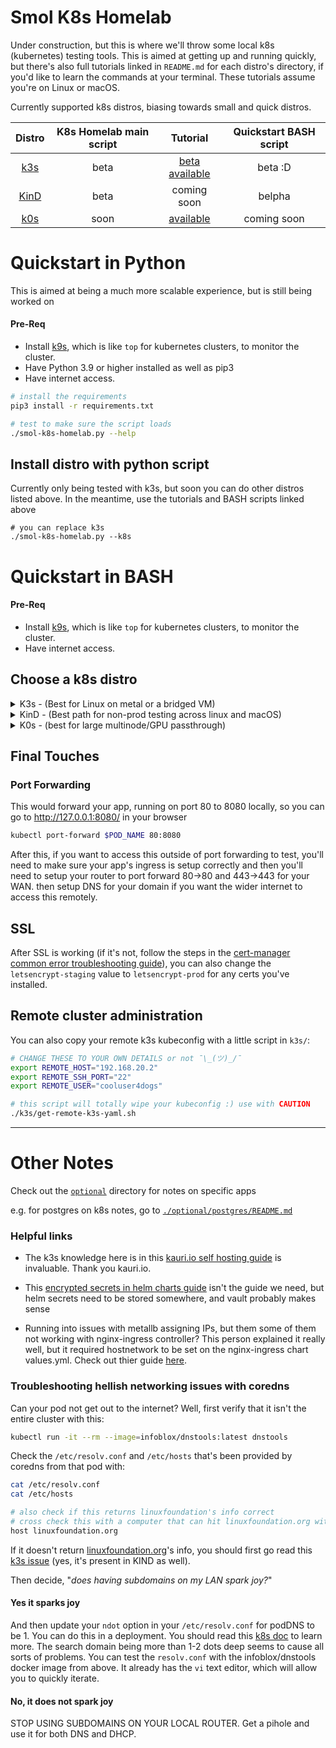 # Smol K8s Homelab

Under construction, but this is where we'll throw some local k8s (kubernetes) testing tools. This is aimed at getting up and running quickly, but there's also full tutorials linked in `README.md` for each distro's directory, if you'd like to learn the commands at your terminal. These tutorials assume you're on Linux or macOS.

Currently supported k8s distros, biasing towards small and quick distros.

| Distro                           | K8s Homelab main script |                              Tutorial                                   |  Quickstart BASH script |
|:--------------------------------:|:-----------------------:|:-----------------------------------------------------------------------:|:-----------------------:|
|[k3s](https://k3s.io/)            | beta                    | [beta available](https://github.com/jessebot/k8s_homelab/tree/main/k3s) |       beta :D           |
|[KinD](https://kind.sigs.k8s.io/) | beta                    | coming soon                                                             |        belpha           |
|[k0s](https://k0sproject.io/)     | soon                    | [available](https://github.com/jessebot/k8s_homelab/tree/main/k0s)      |      coming soon        |


# Quickstart in Python
This is aimed at being a much more scalable experience, but is still being worked on

#### Pre-Req
- Install [k9s](https://k9scli.io/topics/install/), which is like `top` for kubernetes clusters, to monitor the cluster.
- Have Python 3.9 or higher installed as well as pip3
- Have internet access.

```bash
# install the requirements
pip3 install -r requirements.txt

# test to make sure the script loads
./smol-k8s-homelab.py --help
```

## Install distro with python script
Currently only being tested with k3s, but soon you can do other distros listed above. In the meantime, use the tutorials and BASH scripts linked above
```
# you can replace k3s
./smol-k8s-homelab.py --k8s
```

# Quickstart in BASH
#### Pre-Req
- Install [k9s](https://k9scli.io/topics/install/), which is like `top` for kubernetes clusters, to monitor the cluster.
- Have internet access.

## Choose a k8s distro 
  
<details>
  <summary>K3s - (Best for Linux on metal or a bridged VM)</summary>

  These can also be set in a .env file in this directory :)

  ```bash
    # IP address pool for metallb, this is where your domains will map
    # back to if you use ingress for your cluster, defaults to 8 ip addresses
    export CIDR="192.168.42.42-192.168.42.50"

    # email address for lets encrypt
    export EMAIL="dogontheinternet@coolemails4dogs.com"

    # SECTION FOR GRAFANA AND PROMETHEUS
    #
    # this is for prometheus alert manager
    export ALERT_MANAGER_DOMAIN="alert-manager.selfhostingfordogs.com"
    # this is for your grafana instance, that is connected to prometheus
    export GRAFANA_DOMAIN="grafana.selfhostingfordogs.com"
    # this is for prometheus proper, where you'll go to verify exporters are working
    export PROMETHEUS_DOMAIN="prometheus.selfhostingfordogs.com"
  ```

  Then you can run the script! :D

  ```bash
    # From the cloned repo dir, This should set up k3s and dependencies
    # Will also launch k9s, like top for k8s, To exit k9s, use type :quit
    ./k8s_homelab/k3s/bash_quickstart.sh
  ```

  #### Ready to clean up this cluster?
  To delete the whole cluster, the above k3s install also included an uninstall script that should be in your path already:

  ```bash
    k3s-uninstall.sh
  ```

</details>

<details>
  <summary>KinD - (Best path for non-prod testing across linux and macOS)</summary>

  ```bash
    # this export can also be set in a .env file in the same dir
    export EMAIL="youremail@coolemailfordogs.com"

    # From the cloned repo dir, This should set up KinD for you
    # Will also launch k9s, like top for k8s, To exit k9s, use type :quit
    ./k8s_homelab/kind/bash_quickstart.sh
  ```

  #### Ready to clean up this cluster?
  To delete the whole cluster, run:

  ```bash
    kind delete cluster
  ```

</details>

<details>
  <summary>K0s - (best for large multinode/GPU passthrough)</summary>

  Still being developed, but will probably look something like....

  ```bash
    # this export can also be set in a .env file in the same dir
    export EMAIL="youremail@coolemailfordogs.com"
    
    # From the cloned repo dir, This should set up KinD for you
    # Will also launch k9s, like top for k8s, To exit k9s, use type :quit
    ./k8s_homelab/k0s/bash_quickstart.sh
  ```

  #### Ready to clean up this cluster?
  To delete the whole cluster, run:

  ```bash
    ???
  ```

</details>

## Final Touches

### Port Forwarding
This would forward your app, running on port 80 to 8080 locally, so you can go to http://127.0.0.1:8080/ in your browser

```bash
kubectl port-forward $POD_NAME 80:8080
```

After this, if you want to access this outside of port forwarding to test, you'll need to make sure your app's ingress is setup correctly and then you'll need to setup your router to port forward 80->80 and 443->443 for your WAN. then setup DNS for your domain if you want the wider internet to access this remotely.

## SSL

After SSL is working (if it's not, follow the steps in the [cert-manager common error troubleshooting guide](https://cert-manager.io/docs/faq/acme/#common-errors)), you can also change the `letsencrypt-staging` value to `letsencrypt-prod` for any certs you've installed. 


## Remote cluster administration

You can also copy your remote k3s kubeconfig with a little script in `k3s/`:

```bash
# CHANGE THESE TO YOUR OWN DETAILS or not ¯\_(ツ)_/¯
export REMOTE_HOST="192.168.20.2"
export REMOTE_SSH_PORT="22"
export REMOTE_USER="cooluser4dogs"

# this script will totally wipe your kubeconfig :) use with CAUTION
./k3s/get-remote-k3s-yaml.sh
```

---

# Other Notes

Check out the [`optional`](optional) directory for notes on specific apps

e.g. for postgres on k8s notes, go to [`./optional/postgres/README.md`](./optional/postgres/README.md)

### Helpful links
- The k3s knowledge here is in this [kauri.io self hosting guide](https://kauri.io/#collections/Build%20your%20very%20own%20self-hosting%20platform%20with%20Raspberry%20Pi%20and%20Kubernetes/%2838%29-install-and-configure-a-kubernetes-cluster-w/) is invaluable. Thank you kauri.io.

- This [encrypted secrets in helm charts guide](https://www.thorsten-hans.com/encrypted-secrets-in-helm-charts/) isn't the guide we need, but helm secrets need to be stored somewhere, and vault probably makes sense

- Running into issues with metallb assigning IPs, but them some of them not working with nginx-ingress controller? This person explained it really well, but it required hostnetwork to be set on the nginx-ingress chart values.yml. Check out thier guide [here](https://ericsmasal.com/2021/08/nginx-ingress-load-balancer-and-metallb/).

### Troubleshooting hellish networking issues with coredns
Can your pod not get out to the internet? Well, first verify that it isn't the entire cluster with this:
```bash
kubectl run -it --rm --image=infoblox/dnstools:latest dnstools
```

Check the `/etc/resolv.conf` and `/etc/hosts` that's been provided by coredns from that pod with:
```bash
cat /etc/resolv.conf
cat /etc/hosts

# also check if this returns linuxfoundation's info correct
# cross check this with a computer that can hit linuxfoundation.org with no issues
host linuxfoundation.org
```

If it doesn't return [linuxfoundation.org](linuxfoundation.org)'s info, you should first go read this [k3s issue](https://github.com/k3s-io/k3s/issues/53) (yes, it's present in KIND as well).

Then decide, "*does having subdomains on my LAN spark joy?*"

#### Yes it sparks joy
And then update your `ndot` option in your `/etc/resolv.conf` for podDNS to be 1. You can do this in a deployment. You should read this [k8s doc](https://kubernetes.io/docs/concepts/services-networking/dns-pod-service/#pod-dns-config) to learn more. The search domain being more than 1-2 dots deep seems to cause all sorts of problems. You can test the `resolv.conf` with the infoblox/dnstools docker image from above. It already has the `vi` text editor, which will allow you to quickly iterate.

#### No, it does not spark joy
STOP USING SUBDOMAINS ON YOUR LOCAL ROUTER. Get a pihole and use it for both DNS and DHCP.



